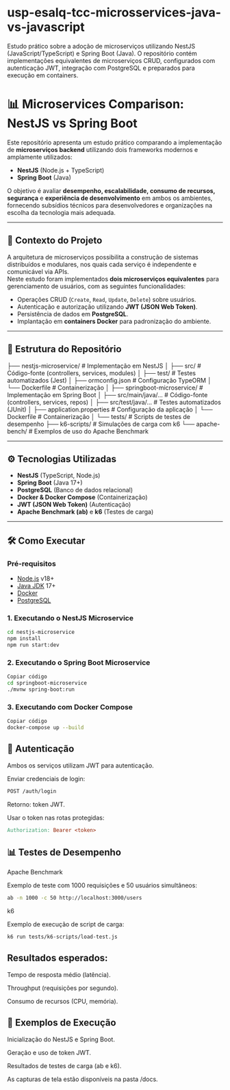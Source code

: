 # usp-esalq-tcc-microsservices-java-vs-javascript
Estudo prático sobre a adoção de microserviços utilizando NestJS (JavaScript/TypeScript) e Spring Boot (Java). O repositório contém implementações equivalentes de microserviços CRUD, configurados com autenticação JWT, integração com PostgreSQL e preparados para execução em containers.


# 📊 Microservices Comparison: NestJS vs Spring Boot

Este repositório apresenta um estudo prático comparando a implementação de **microserviços backend** utilizando dois frameworks modernos e amplamente utilizados:

- **NestJS** (Node.js + TypeScript)  
- **Spring Boot** (Java)  

O objetivo é avaliar **desempenho, escalabilidade, consumo de recursos, segurança** e **experiência de desenvolvimento** em ambos os ambientes, fornecendo subsídios técnicos para desenvolvedores e organizações na escolha da tecnologia mais adequada.

---

## 📌 Contexto do Projeto

A arquitetura de microserviços possibilita a construção de sistemas distribuídos e modulares, nos quais cada serviço é independente e comunicável via APIs.  
Neste estudo foram implementados **dois microserviços equivalentes** para gerenciamento de usuários, com as seguintes funcionalidades:

- Operações CRUD (`Create`, `Read`, `Update`, `Delete`) sobre usuários.  
- Autenticação e autorização utilizando **JWT (JSON Web Token)**.  
- Persistência de dados em **PostgreSQL**.  
- Implantação em **containers Docker** para padronização do ambiente.  

---

## 📂 Estrutura do Repositório

├── nestjs-microservice/ # Implementação em NestJS
│ ├── src/ # Código-fonte (controllers, services, modules)
│ ├── test/ # Testes automatizados (Jest)
│ ├── ormconfig.json # Configuração TypeORM
│ └── Dockerfile # Containerização
│
├── springboot-microservice/ # Implementação em Spring Boot
│ ├── src/main/java/... # Código-fonte (controllers, services, repos)
│ ├── src/test/java/... # Testes automatizados (JUnit)
│ ├── application.properties # Configuração da aplicação
│ └── Dockerfile # Containerização
│
└── tests/ # Scripts de testes de desempenho
├── k6-scripts/ # Simulações de carga com k6
└── apache-bench/ # Exemplos de uso do Apache Benchmark


---

## ⚙️ Tecnologias Utilizadas

- **NestJS** (TypeScript, Node.js)  
- **Spring Boot** (Java 17+)  
- **PostgreSQL** (Banco de dados relacional)  
- **Docker & Docker Compose** (Containerização)  
- **JWT (JSON Web Token)** (Autenticação)  
- **Apache Benchmark (ab)** e **k6** (Testes de carga)  

---

## 🛠️ Como Executar

### Pré-requisitos
- [Node.js](https://nodejs.org/) v18+  
- [Java JDK](https://adoptium.net/) 17+  
- [Docker](https://www.docker.com/)  
- [PostgreSQL](https://www.postgresql.org/)  

### 1. Executando o NestJS Microservice
```bash
cd nestjs-microservice
npm install
npm run start:dev
```

### 2. Executando o Spring Boot Microservice
```bash
Copiar código
cd springboot-microservice
./mvnw spring-boot:run
```
### 3. Executando com Docker Compose
```bash
Copiar código
docker-compose up --build
```

## 🔐 Autenticação
Ambos os serviços utilizam JWT para autenticação.

Enviar credenciais de login:
```bash
POST /auth/login
```
Retorno: token JWT.

Usar o token nas rotas protegidas:

```makefile
Authorization: Bearer <token>
```

## 📊 Testes de Desempenho
Apache Benchmark

Exemplo de teste com 1000 requisições e 50 usuários simultâneos:

```bash
ab -n 1000 -c 50 http://localhost:3000/users
````

k6

Exemplo de execução de script de carga:

```bash
k6 run tests/k6-scripts/load-test.js
```

## Resultados esperados:

Tempo de resposta médio (latência).

Throughput (requisições por segundo).

Consumo de recursos (CPU, memória).



## 📸 Exemplos de Execução

Inicialização do NestJS e Spring Boot.

Geração e uso de token JWT.

Resultados de testes de carga (ab e k6).

As capturas de tela estão disponíveis na pasta /docs.
